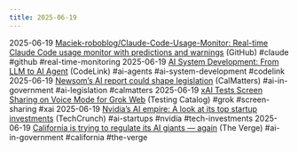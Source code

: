 ```yaml
---
title: 2025-06-19
---
```


2025-06-19 [Maciek-roboblog/Claude-Code-Usage-Monitor: Real-time Claude Code usage monitor with predictions and warnings](https://github.com/Maciek-roboblog/Claude-Code-Usage-Monitor) (GitHub) #claude #github #real-time-monitoring
2025-06-19 [AI System Development: From LLM to AI Agent](https://www.codelink.io/blog/post/ai-system-development-llm-rag-ai-workflow-agent) (CodeLink) #ai-agents #ai-system-development #codelink
2025-06-19 [Newsom’s AI report could shape legislation](https://calmatters.org/newsletter/artificial-intelligence-regulations/) (CalMatters) #ai-in-government #ai-legislation #calmatters
2025-06-19 [xAI Tests Screen Sharing on Voice Mode for Grok Web](https://www.testingcatalog.com/xai-tests-screen-sharing-on-voice-mode-for-grok-web/) (Testing Catalog) #grok #screen-sharing #xai
2025-06-19 [Nvidia’s AI empire: A look at its top startup investments](https://techcrunch.com/2025/06/19/nvidias-ai-empire-a-look-at-its-top-startup-investments/) (TechCrunch) #ai-startups #nvidia #tech-investments
2025-06-19 [California is trying to regulate its AI giants — again](https://www.theverge.com/ai-artificial-intelligence/688301/california-is-trying-to-regulate-its-ai-giants-again?utm_source=futuretools.io&utm_medium=newspage) (The Verge) #ai-in-government #california #the-verge
